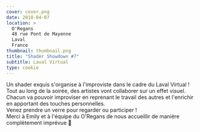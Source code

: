 ```yaml
---
cover: cover.png
date: 2018-04-07
location: >
  O'Regans
  48 rue Pont de Mayenne
  Laval
  France
thumbnail: thumbnail.png
title: "Shader Showdown #7"
subtitle: Laval Virtual
type: cookie
---
```


Un shader exquis s'organise à l'improviste dans le cadre du Laval Virtual !  
Tout au long de la soirée, des artistes vont collaborer sur un effet visuel. Chacun va pouvoir improviser en reprenant le travail des autres et l'enrichir en apportant des touches personnelles.  
Venez prendre un verre pour regarder ou participer !  
Merci à Emily et à l'équipe du O'Regans de nous accueillir de manière complètement imprévue&nbsp;🙂
